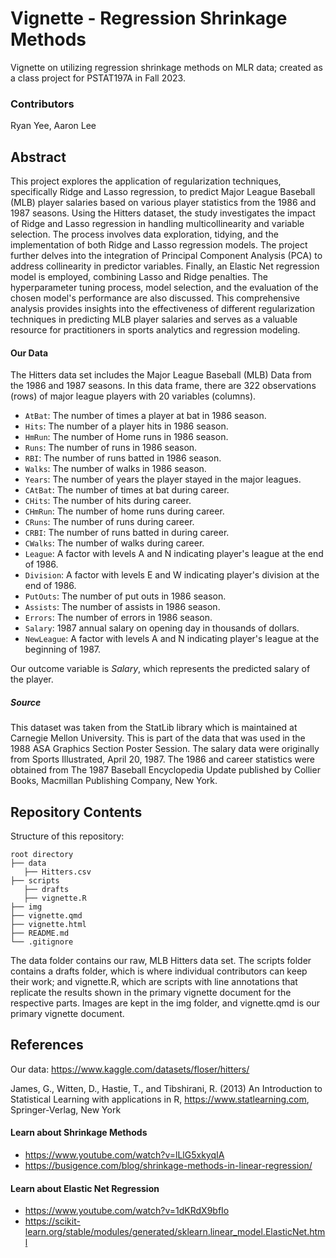 # Vignette - Regression Shrinkage Methods

Vignette on utilizing regression shrinkage methods on MLR data; created as a class project for PSTAT197A in Fall 2023.

### Contributors

Ryan Yee, Aaron Lee

## Abstract

This project explores the application of regularization techniques, specifically Ridge and Lasso regression, to predict Major League Baseball (MLB) player salaries based on various player statistics from the 1986 and 1987 seasons. Using the Hitters dataset, the study investigates the impact of Ridge and Lasso regression in handling multicollinearity and variable selection. The process involves data exploration, tidying, and the implementation of both Ridge and Lasso regression models. The project further delves into the integration of Principal Component Analysis (PCA) to address collinearity in predictor variables. Finally, an Elastic Net regression model is employed, combining Lasso and Ridge penalties. The hyperparameter tuning process, model selection, and the evaluation of the chosen model's performance are also discussed. This comprehensive analysis provides insights into the effectiveness of different regularization techniques in predicting MLB player salaries and serves as a valuable resource for practitioners in sports analytics and regression modeling.

#### Our Data

The Hitters data set includes the Major League Baseball (MLB) Data from the 1986 and 1987 seasons. In this data frame, there are 322 observations (rows) of major league players with 20 variables (columns).

- `AtBat`: The number of times a player at bat in 1986 season.
- `Hits`: The number of a player hits in 1986 season.
- `HmRun`: The number of Home runs in 1986 season.
- `Runs`: The number of runs in 1986 season.
- `RBI`: The number of runs batted in 1986 season.
- `Walks`: The number of walks in 1986 season.
- `Years`: The number of years the player stayed in the major leagues.
- `CAtBat`: The number of times at bat during career.
- `CHits`: The number of hits during career.
- `CHmRun`: The number of home runs during career.
- `CRuns`: The number of runs during career.
- `CRBI`: The number of runs batted in during career.
- `CWalks`: The number of walks during career.
- `League`: A factor with levels A and N indicating player's league at the end of 1986.
- `Division`: A factor with levels E and W indicating player's division at the end of 1986.
- `PutOuts`: The number of put outs in 1986 season.
- `Assists`: The number of assists in 1986 season.
- `Errors`: The number of errors in 1986 season.
- `Salary`: 1987 annual salary on opening day in thousands of dollars.
- `NewLeague`: A factor with levels A and N indicating player's league at the beginning of 1987.

Our outcome variable is *Salary*, which represents the predicted salary of the player.

##### Source

This dataset was taken from the StatLib library which is maintained at Carnegie Mellon University. This is part of the data that was used in the 1988 ASA Graphics Section Poster Session. The salary data were originally from Sports Illustrated, April 20, 1987. The 1986 and career statistics were obtained from The 1987 Baseball Encyclopedia Update published by Collier Books, Macmillan Publishing Company, New York.

## Repository Contents

Structure of this repository:

```         
root directory
├── data
   ├── Hitters.csv
├── scripts
   ├── drafts
   ├── vignette.R
├── img
├── vignette.qmd
├── vignette.html
├── README.md 
└── .gitignore
```

The data folder contains our raw, MLB Hitters data set. The scripts folder contains a drafts folder, which is where individual contributors can keep their work; and vignette.R, which are scripts with line annotations that replicate the results shown in the primary vignette document for the respective parts. Images are kept in the img folder, and vignette.qmd is our primary vignette document.

## References

Our data: https://www.kaggle.com/datasets/floser/hitters/

James, G., Witten, D., Hastie, T., and Tibshirani, R. (2013) An Introduction to Statistical Learning with applications in R, https://www.statlearning.com, Springer-Verlag, New York

#### Learn about Shrinkage Methods
- https://www.youtube.com/watch?v=lLlG5xkyqIA
- https://busigence.com/blog/shrinkage-methods-in-linear-regression/

#### Learn about Elastic Net Regression
- https://www.youtube.com/watch?v=1dKRdX9bfIo
- https://scikit-learn.org/stable/modules/generated/sklearn.linear_model.ElasticNet.html